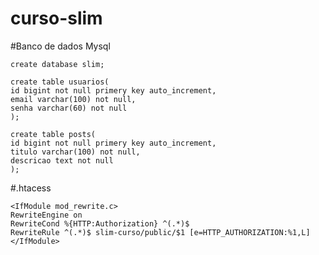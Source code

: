 # curso-slim

#Banco de dados Mysql

    create database slim;

    create table usuarios(
    id bigint not null primery key auto_increment,
    email varchar(100) not null,
    senha varchar(60) not null
    );

    create table posts(
    id bigint not null primery key auto_increment,
    titulo varchar(100) not null,
    descricao text not null
    );

#.htacess

    <IfModule mod_rewrite.c>
    RewriteEngine on
    RewriteCond %{HTTP:Authorization} ^(.*)$
    RewriteRule ^(.*)$ slim-curso/public/$1 [e=HTTP_AUTHORIZATION:%1,L]
    </IfModule>
